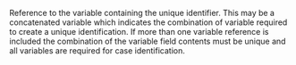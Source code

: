 Reference to the variable containing the unique identifier. This may be a concatenated variable which indicates the combination of variable required to create a unique identification. If more than one variable reference is included the combination of the variable field contents must be unique and all variables are required for case identification.